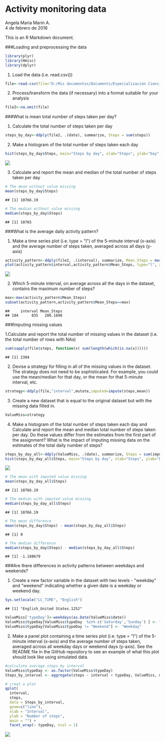 # Activity monitoring data
Angela Maria Marin A.  
4 de febrero de 2016  

This is an R Markdown document. 

###Loading and preprocessing the data


```r
library(plyr)
library(Hmisc)
library(dplyr)
```

1. Load the data (i.e. read.csv())


```r
file<-read.csv(file="D:/Mis documentos/Documents/Especialización Ciencia de Datos/M5 - Proyect week1/activity.csv",header=T)
```

2. Process/transform the data (if necessary) into a format suitable for your analysis


```r
file2<-na.omit(file)
```

###What is mean total number of steps taken per day?

1. Calculate the total number of steps taken per day


```r
steps_by_day<-ddply(file2, .(date), summarize, Steps = sum(steps))
```

2. Make a histogram of the total number of steps taken each day

```r
hist(steps_by_day$Steps, main="Steps by day", xlab="Steps", ylab="Day", col="blue")
```

![](PA1_template_files/figure-html/unnamed-chunk-5-1.png)

3. Calculate and report the mean and median of the total number of steps taken per day


```r
# The mean without value missing
mean(steps_by_day$Steps)
```

```
## [1] 10766.19
```

```r
# The median without value missing
median(steps_by_day$Steps)
```

```
## [1] 10765
```

###What is the average daily activity pattern?

1. Make a time series plot (i.e. type = "l") of the 5-minute interval (x-axis) and the average number of steps taken, averaged across all days (y-axis)


```r
activity_pattern<-ddply(file2, .(interval), summarize, Mean_Steps = mean(steps))
plot(activity_pattern$interval,activity_pattern$Mean_Steps, type="l", xlab="5-minute interval", ylab="Average steps", col="blue")
```

![](PA1_template_files/figure-html/unnamed-chunk-7-1.png)

2. Which 5-minute interval, on average across all the days in the dataset, contains the maximum number of steps?


```r
max<-max(activity_pattern$Mean_Steps)
subset(activity_pattern,activity_pattern$Mean_Steps==max)
```

```
##     interval Mean_Steps
## 104      835   206.1698
```

###Imputing missing values

1.Calculate and report the total number of missing values in the dataset (i.e. the total number of rows with NAs)


```r
sum(sapply(file$steps, function(x) sum(length(which(is.na(x))))))
```

```
## [1] 2304
```


2. Devise a strategy for filling in all of the missing values in the dataset. The strategy does not need to be sophisticated. For example, you could use the mean/median for that day, or the mean for that 5-minute interval, etc.


```r
strategy<-ddply(file,"interval",mutate,imputed=impute(steps,mean))
```

3. Create a new dataset that is equal to the original dataset but with the missing data filled in.


```r
ValueMiss=strategy
```

4. Make a histogram of the total number of steps taken each day and Calculate and report the mean and median total number of steps taken per day. Do these values differ from the estimates from the first part of the assignment? What is the impact of imputing missing data on the estimates of the total daily number of steps?


```r
steps_by_day_all<-ddply(ValueMiss, .(date), summarize, Steps = sum(imputed))
hist(steps_by_day_all$Steps, main="Steps by day", xlab="Steps", ylab="Day", col="blue")
```

![](PA1_template_files/figure-html/unnamed-chunk-12-1.png)

```r
# The mean with imputed value missing
mean(steps_by_day_all$Steps)
```

```
## [1] 10766.19
```

```r
# The median with imputed value missing
median(steps_by_day_all$Steps)
```

```
## [1] 10766.19
```

```r
# The mean difference
mean(steps_by_day$Steps) - mean(steps_by_day_all$Steps)
```

```
## [1] 0
```

```r
# The median difference
median(steps_by_day$Steps) - median(steps_by_day_all$Steps)
```

```
## [1] -1.188679
```

###Are there differences in activity patterns between weekdays and weekends?

1. Create a new factor variable in the dataset with two levels - "weekday" and "weekend" indicating whether a given date is a weekday or weekend day.


```r
Sys.setlocale("LC_TIME", "English")
```

```
## [1] "English_United States.1252"
```

```r
ValueMiss['typeDay']<-weekdays(as.Date(ValueMiss$date))
ValueMiss$typeDay[ValueMiss$typeDay  %in% c('Saturday','Sunday') ] <- "Weekend"
ValueMiss$typeDay[ValueMiss$typeDay != "Weekend"] <- "Weekday"
```

2. Make a panel plot containing a time series plot (i.e. type = "l") of the 5-minute interval (x-axis) and the average number of steps taken, averaged across all weekday days or weekend days (y-axis). See the README file in the GitHub repository to see an example of what this plot should look like using simulated data.


```r
#calculate average steps by interval 
ValueMiss$typeDay <- as.factor(ValueMiss$typeDay)
Steps_by_interval <- aggregate(steps ~ interval + typeDay, ValueMiss, mean)

# creat a plot
qplot(
  interval, 
  steps, 
  data = Steps_by_interval, 
  geom=c("line"),
  xlab = "Interval", 
  ylab = "Number of steps", 
  main = "") +
  facet_wrap(~ typeDay, ncol = 1)
```

![](PA1_template_files/figure-html/unnamed-chunk-14-1.png)

